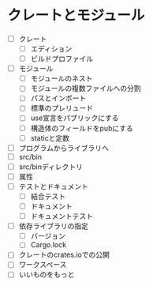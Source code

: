 # クレートとモジュール
- [ ] クレート
  - [ ] エディション
  - [ ] ビルドプロファイル
- [ ] モジュール
  - [ ] モジュールのネスト
  - [ ] モジュールの複数ファイルへの分割
  - [ ] パスとインポート
  - [ ] 標準のプレリュード
  - [ ] use宣言をパブリックにする
  - [ ] 構造体のフィールドをpubにする
  - [ ] staticと定数
- [ ] プログラムからライブラリへ
- [ ] src/bin
- [ ] src/binディレクトリ
- [ ] 属性
- [ ] テストとドキュメント
  - [ ] 結合テスト
  - [ ] ドキュメント
  - [ ] ドキュメントテスト
- [ ] 依存ライブラリの指定
  - [ ] バージョン
  - [ ] Cargo.lock
- [ ] クレートのcrates.ioでの公開
- [ ] ワークスペース
- [ ] いいものをもっと
